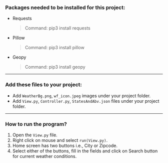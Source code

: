 ### Packages needed to be installed for this project:
- Requests
   > Command: pip3 install requests
- Pillow
   > Command: pip3 install pillow
- Geopy
   > Command: pip3 install geopy
---

### Add these files to your project:
- Add `WeatherBg.png`, `wf_icon.jpeg` images under your project folder.
- Add `View.py`, `Controller.py`, `StatesAndAbv.json` files under your project folder.
---

### How to run the program?
1. Open the `View.py` file.
2. Right click on mouse and select `run(View.py)`.
3. Home screen has two buttons i.e., City or Zipcode.
4. Select either of the buttons, fill in the fields and click on Search button for current weather conditions.

